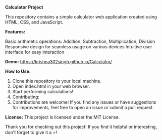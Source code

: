 **Calculator Project**

This repository contains a simple calculator web application created using HTML, CSS, and JavaScript.

**Features:**

Basic arithmetic operations: Addition, Subtraction, Multiplication, Division
Responsive design for seamless usage on various devices
Intuitive user interface for easy interaction

**Demo:**
 https://krishna302singh.github.io/Calculator/

**How to Use:**

1. Clone this repository to your local machine.
2. Open index.html in your web browser.
3. Start performing calculations!
4. Contributing:
5. Contributions are welcome! If you find any issues or have suggestions for improvements, feel free to open an issue or submit a pull request.

**License:**
This project is licensed under the MIT License.

Thank you for checking out this project! If you find it helpful or interesting, don't forget to give it a ⭐️!
